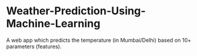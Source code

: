 # Weather-Prediction-Using-Machine-Learning
A web app which predicts the temperature (in Mumbai/Delhi) based on 10+ parameters (features).

